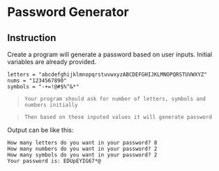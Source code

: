 # Password Generator

## Instruction


Create a program will generate a password based on user inputs. Initial variables are already provided.
```
letters = "abcdefghijklmnopqrstuvwxyzABCDEFGHIJKLMNOPQRSTUVWXYZ"
nums = "1234567890"
symbols = "-+=!@#$%^&*"
```

> `Your program should ask for number of letters, symbols and numbers initially` 

>   `Then based on these inputed values it will generate password` 


Output can be like this:

```
How many letters do you want in your password? 8
How many numbers do you want in your password? 2
How many symbols do you want in your password? 2
Your password is: EDUpEYIG67*@

```